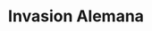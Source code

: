 ﻿---
title: "Invasion Alemana"
permalink: periodes_700.html
layout: periode
dataInici: 1941-04-06
dataFi: 1941-04-23
sidebar: periodes
pares:
  - id: 697
    title: "Guerra Greco-italiana"
    dataInici: "(1940-10-28)"
    dataFi: "(1941-04-23)"

fills:
jocsPrincipals:
jocsEscenaris:
jocsEpoca:
  - title: "Balkan Front"
    bggId: 5829
    escenari: "Operation Marita"
    dataInici: 
    dataFi: 

jocsEpocaEscenaris:
---
